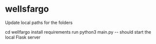 # wellsfargo


Update local paths for the folders


cd wellfargo
install requirements
run python3 main.py -- should start the local Flask server
